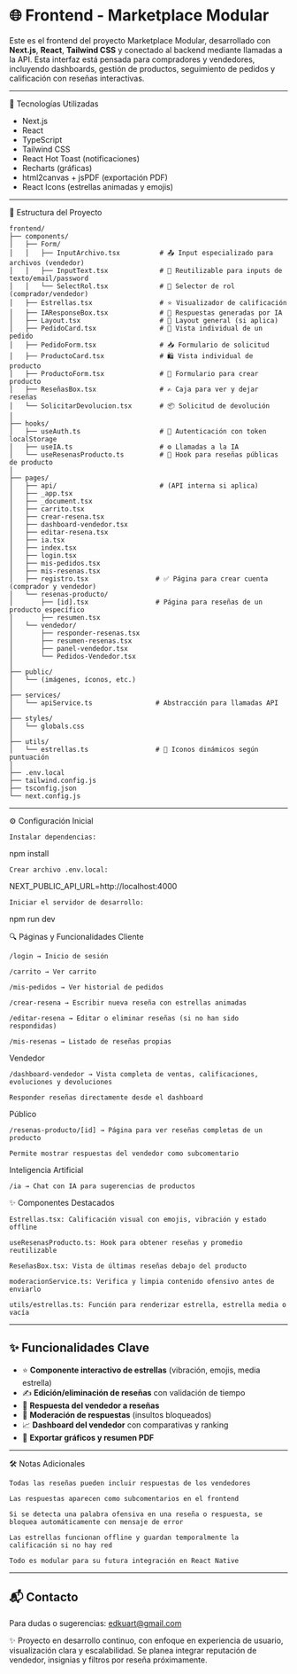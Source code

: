 # 🌐 Frontend - Marketplace Modular

Este es el frontend del proyecto Marketplace Modular, desarrollado con **Next.js**, **React**, **Tailwind CSS** y conectado al backend mediante llamadas a la API. Esta interfaz está pensada para compradores y vendedores, incluyendo dashboards, gestión de productos, seguimiento de pedidos y calificación con reseñas interactivas.

---

🚀 Tecnologías Utilizadas

- Next.js
- React
- TypeScript
- Tailwind CSS
- React Hot Toast (notificaciones)
- Recharts (gráficas)
- html2canvas + jsPDF (exportación PDF)
- React Icons (estrellas animadas y emojis)

---

📁 Estructura del Proyecto

```
frontend/
├── components/
│   ├── Form/
│   │   ├── InputArchivo.tsx          # 📤 Input especializado para archivos (vendedor)
│   │   ├── InputText.tsx             # 🧾 Reutilizable para inputs de texto/email/password
│   │   └── SelectRol.tsx             # 👤 Selector de rol (comprador/vendedor)
│   ├── Estrellas.tsx                 # ⭐ Visualizador de calificación
│   ├── IAResponseBox.tsx             # 🤖 Respuestas generadas por IA
│   ├── Layout.tsx                    # 🧱 Layout general (si aplica)
│   ├── PedidoCard.tsx                # 🧾 Vista individual de un pedido
│   ├── PedidoForm.tsx                # 📥 Formulario de solicitud
│   ├── ProductoCard.tsx              # 🛍 Vista individual de producto
│   ├── ProductoForm.tsx              # 🧾 Formulario para crear producto
│   ├── ReseñasBox.tsx                # ✍️ Caja para ver y dejar reseñas
│   └── SolicitarDevolucion.tsx       # 📦 Solicitud de devolución
│
├── hooks/
│   ├── useAuth.ts                    # 🔐 Autenticación con token localStorage
│   ├── useIA.ts                      # ⚙️ Llamadas a la IA
│   └── useResenasProducto.ts         # 🔁 Hook para reseñas públicas de producto
│
├── pages/
│   ├── api/                          # (API interna si aplica)
│   ├── _app.tsx
│   ├── _document.tsx
│   ├── carrito.tsx
│   ├── crear-resena.tsx
│   ├── dashboard-vendedor.tsx
│   ├── editar-resena.tsx
│   ├── ia.tsx
│   ├── index.tsx
│   ├── login.tsx
│   ├── mis-pedidos.tsx
│   ├── mis-resenas.tsx
│   ├── registro.tsx                 # ✅ Página para crear cuenta (comprador y vendedor)
│   └── resenas-producto/
│       ├── [id].tsx                 # Página para reseñas de un producto específico
│       ├── resumen.tsx
│   └── vendedor/
│       ├── responder-resenas.tsx
│       ├── resumen-resenas.tsx
│       ├── panel-vendedor.tsx
│       └── Pedidos-Vendedor.tsx
│
├── public/
│   └── (imágenes, íconos, etc.)
│
├── services/
│   └── apiService.ts                # Abstracción para llamadas API
│
├── styles/
│   └── globals.css
│
├── utils/
│   └── estrellas.ts                 # 🎯 Iconos dinámicos según puntuación
│
├── .env.local
├── tailwind.config.js
├── tsconfig.json
└── next.config.js

```

---

⚙️ Configuración Inicial

    Instalar dependencias:

npm install

    Crear archivo .env.local:

NEXT_PUBLIC_API_URL=http://localhost:4000

    Iniciar el servidor de desarrollo:

npm run dev

🔍 Páginas y Funcionalidades
Cliente

    /login → Inicio de sesión

    /carrito → Ver carrito

    /mis-pedidos → Ver historial de pedidos

    /crear-resena → Escribir nueva reseña con estrellas animadas

    /editar-resena → Editar o eliminar reseñas (si no han sido respondidas)

    /mis-resenas → Listado de reseñas propias

Vendedor

    /dashboard-vendedor → Vista completa de ventas, calificaciones, evoluciones y devoluciones

    Responder reseñas directamente desde el dashboard

Público

    /resenas-producto/[id] → Página para ver reseñas completas de un producto

    Permite mostrar respuestas del vendedor como subcomentario

Inteligencia Artificial

    /ia → Chat con IA para sugerencias de productos

✨ Componentes Destacados

    Estrellas.tsx: Calificación visual con emojis, vibración y estado offline

    useResenasProducto.ts: Hook para obtener reseñas y promedio reutilizable

    ReseñasBox.tsx: Vista de últimas reseñas debajo del producto

    moderacionService.ts: Verifica y limpia contenido ofensivo antes de enviarlo

    utils/estrellas.ts: Función para renderizar estrella, estrella media o vacía

---

## ✨ Funcionalidades Clave

- ⭐ **Componente interactivo de estrellas** (vibración, emojis, media estrella)
- ✍️ **Edición/eliminación de reseñas** con validación de tiempo
- 💬 **Respuesta del vendedor a reseñas**
- 🚫 **Moderación de respuestas** (insultos bloqueados)
- 📈 **Dashboard del vendedor** con comparativas y ranking
- 📄 **Exportar gráficos y resumen PDF**

---

🛠 Notas Adicionales

    Todas las reseñas pueden incluir respuestas de los vendedores

    Las respuestas aparecen como subcomentarios en el frontend

    Si se detecta una palabra ofensiva en una reseña o respuesta, se bloquea automáticamente con mensaje de error

    Las estrellas funcionan offline y guardan temporalmente la calificación si no hay red

    Todo es modular para su futura integración en React Native

---

## 📬 Contacto

Para dudas o sugerencias: [edkuart@gmail.com](mailto:edkuart@gmail.com)

✨ Proyecto en desarrollo continuo, con enfoque en experiencia de usuario, visualización clara y escalabilidad. Se planea integrar reputación de vendedor, insignias y filtros por reseña próximamente.